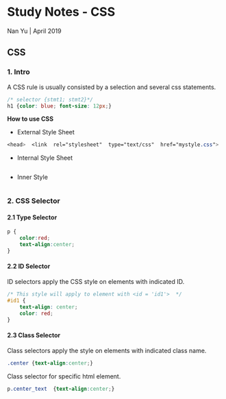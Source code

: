 # Study Notes - CSS
Nan Yu | April 2019   
  
## CSS

### 1. Intro

A CSS rule is usually consisted by a selection and several css statements.
```css
/* selector {stmt1; stmt2}*/
h1 {color: blue; font-size: 12px;}
```
**How to use CSS**
- External Style Sheet
```css
<head>  <link  rel="stylesheet"  type="text/css"  href="mystyle.css">  </head>
```

- Internal Style Sheet
```css

```

- Inner Style
```css

```



### 2. CSS Selector
#### 2.1 Type Selector
```css
p {  
	color:red;  
	text-align:center;  
}
```

#### 2.2 ID Selector 
ID selectors apply the CSS style on elements with indicated ID.
```css
/* This style will apply to element with <id = 'id1'>  */
#id1 {
	text-align: center;
	color: red;
}
```

#### 2.3 Class Selector
Class selectors apply the style on elements with indicated class name.
```css
.center {text-align:center;}
```
Class selector for specific html element.
```css
p.center_text  {text-align:center;}
```
<!--stackedit_data:
eyJoaXN0b3J5IjpbLTExMDIwOTA0NjYsLTg0NTI2NzY2MywxND
E5NDE5OTg5XX0=
-->